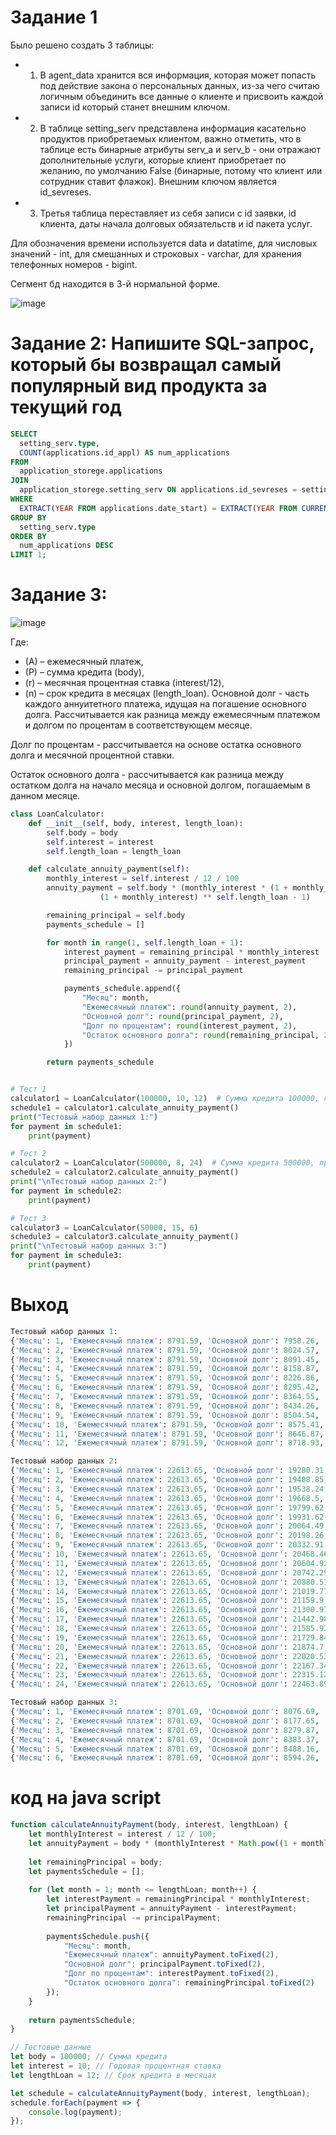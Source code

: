 # Задание 1
Было решено создать 3 таблицы: 
* 1) В agent_data хранится вся информация, которая может попасть под действие закона о персональных данных, из-за чего считаю логичным объединить все данные о клиенте и присвоить каждой записи id который станет внешним ключом.
* 2) В таблице setting_serv представлена информация касательно продуктов приобретаемых клиентом, важно отметить, что в  таблице есть бинарные атрибуты serv_a и serv_b - они отражают дополнительные услуги, которые клиент приобретает по желанию, по умолчанию False (бинарные, потому что клиент или сотрудник ставит флажок).  Внешним ключом является id_sevreses.
* 3) Третья таблица переставляет из себя записи с id заявки, id клиента, даты начала долговых обязательств и id пакета услуг.

Для обозначения времени используется data и datatime, для числовых значений - int, для смешанных и строковых - varchar, для хранения телефонных номеров - bigint. 

Сегмент бд находится в 3-й нормальной форме. 

![image](https://github.com/Nikolairopin/bank/assets/126417867/d34bba90-bd86-4633-860c-1091835fdab2)
# Задание 2: Напишите SQL-запрос, который бы возвращал самый популярный вид продукта за текущий год
```sql 
SELECT
  setting_serv.type,
  COUNT(applications.id_appl) AS num_applications
FROM
  application_storege.applications
JOIN
  application_storege.setting_serv ON applications.id_sevreses = setting_serv.id_sevreses
WHERE
  EXTRACT(YEAR FROM applications.date_start) = EXTRACT(YEAR FROM CURRENT_DATE)
GROUP BY
  setting_serv.type
ORDER BY
  num_applications DESC
LIMIT 1;
```
# Задание 3:

![image](https://github.com/Nikolairopin/bank/assets/126417867/c91b08c1-83fc-44fe-afa0-9b638c9198d6)


Где:

* (A) – ежемесячный платеж,
* (P) – сумма кредита (body),
* (r) – месячная процентная ставка (interest/12),
* (n) – срок кредита в месяцах (length_loan).
Основной долг - часть каждого аннуитетного платежа, идущая на погашение основного долга. Рассчитывается как разница между ежемесячным платежом и долгом по процентам в соответствующем месяце.

Долг по процентам - рассчитывается на основе остатка основного долга и месячной процентной ставки.

Остаток основного долга - рассчитывается как разница между остатком долга на начало месяца и основной долгом, погашаемым в данном месяце.


```python
class LoanCalculator:
    def __init__(self, body, interest, length_loan):
        self.body = body
        self.interest = interest
        self.length_loan = length_loan

    def calculate_annuity_payment(self):
        monthly_interest = self.interest / 12 / 100
        annuity_payment = self.body * (monthly_interest * (1 + monthly_interest) ** self.length_loan) / (
                    (1 + monthly_interest) ** self.length_loan - 1)

        remaining_principal = self.body
        payments_schedule = []

        for month in range(1, self.length_loan + 1):
            interest_payment = remaining_principal * monthly_interest
            principal_payment = annuity_payment - interest_payment
            remaining_principal -= principal_payment

            payments_schedule.append({
                "Месяц": month,
                "Ежемесячный платеж": round(annuity_payment, 2),
                "Основной долг": round(principal_payment, 2),
                "Долг по процентам": round(interest_payment, 2),
                "Остаток основного долга": round(remaining_principal, 2)
            })

        return payments_schedule


# Тест 1
calculator1 = LoanCalculator(100000, 10, 12)  # Сумма кредита 100000, годовая процентная ставка 10%, срок 12 месяцев
schedule1 = calculator1.calculate_annuity_payment()
print("Тестовый набор данных 1:")
for payment in schedule1:
    print(payment)

# Тест 2
calculator2 = LoanCalculator(500000, 8, 24)  # Сумма кредита 500000, процент 8%, срок 24 месяца
schedule2 = calculator2.calculate_annuity_payment()
print("\nТестовый набор данных 2:")
for payment in schedule2:
    print(payment)

# Тест 3
calculator3 = LoanCalculator(50000, 15, 6)
schedule3 = calculator3.calculate_annuity_payment()
print("\nТестовый набор данных 3:")
for payment in schedule3:
    print(payment)
```
 # Выход
```python
Тестовый набор данных 1:
{'Месяц': 1, 'Ежемесячный платеж': 8791.59, 'Основной долг': 7958.26, 'Долг по процентам': 833.33, 'Остаток основного долга': 92041.74}
{'Месяц': 2, 'Ежемесячный платеж': 8791.59, 'Основной долг': 8024.57, 'Долг по процентам': 767.01, 'Остаток основного долга': 84017.17}
{'Месяц': 3, 'Ежемесячный платеж': 8791.59, 'Основной долг': 8091.45, 'Долг по процентам': 700.14, 'Остаток основного долга': 75925.72}
{'Месяц': 4, 'Ежемесячный платеж': 8791.59, 'Основной долг': 8158.87, 'Долг по процентам': 632.71, 'Остаток основного долга': 67766.85}
{'Месяц': 5, 'Ежемесячный платеж': 8791.59, 'Основной долг': 8226.86, 'Долг по процентам': 564.72, 'Остаток основного долга': 59539.99}
{'Месяц': 6, 'Ежемесячный платеж': 8791.59, 'Основной долг': 8295.42, 'Долг по процентам': 496.17, 'Остаток основного долга': 51244.56}
{'Месяц': 7, 'Ежемесячный платеж': 8791.59, 'Основной долг': 8364.55, 'Долг по процентам': 427.04, 'Остаток основного долга': 42880.01}
{'Месяц': 8, 'Ежемесячный платеж': 8791.59, 'Основной долг': 8434.26, 'Долг по процентам': 357.33, 'Остаток основного долга': 34445.76}
{'Месяц': 9, 'Ежемесячный платеж': 8791.59, 'Основной долг': 8504.54, 'Долг по процентам': 287.05, 'Остаток основного долга': 25941.22}
{'Месяц': 10, 'Ежемесячный платеж': 8791.59, 'Основной долг': 8575.41, 'Долг по процентам': 216.18, 'Остаток основного долга': 17365.8}
{'Месяц': 11, 'Ежемесячный платеж': 8791.59, 'Основной долг': 8646.87, 'Долг по процентам': 144.72, 'Остаток основного долга': 8718.93}
{'Месяц': 12, 'Ежемесячный платеж': 8791.59, 'Основной долг': 8718.93, 'Долг по процентам': 72.66, 'Остаток основного долга': -0.0}

Тестовый набор данных 2:
{'Месяц': 1, 'Ежемесячный платеж': 22613.65, 'Основной долг': 19280.31, 'Долг по процентам': 3333.33, 'Остаток основного долга': 480719.69}
{'Месяц': 2, 'Ежемесячный платеж': 22613.65, 'Основной долг': 19408.85, 'Долг по процентам': 3204.8, 'Остаток основного долга': 461310.84}
{'Месяц': 3, 'Ежемесячный платеж': 22613.65, 'Основной долг': 19538.24, 'Долг по процентам': 3075.41, 'Остаток основного долга': 441772.6}
{'Месяц': 4, 'Ежемесячный платеж': 22613.65, 'Основной долг': 19668.5, 'Долг по процентам': 2945.15, 'Остаток основного долга': 422104.1}
{'Месяц': 5, 'Ежемесячный платеж': 22613.65, 'Основной долг': 19799.62, 'Долг по процентам': 2814.03, 'Остаток основного долга': 402304.49}
{'Месяц': 6, 'Ежемесячный платеж': 22613.65, 'Основной долг': 19931.62, 'Долг по процентам': 2682.03, 'Остаток основного долга': 382372.87}
{'Месяц': 7, 'Ежемесячный платеж': 22613.65, 'Основной долг': 20064.49, 'Долг по процентам': 2549.15, 'Остаток основного долга': 362308.38}
{'Месяц': 8, 'Ежемесячный платеж': 22613.65, 'Основной долг': 20198.26, 'Долг по процентам': 2415.39, 'Остаток основного долга': 342110.12}
{'Месяц': 9, 'Ежемесячный платеж': 22613.65, 'Основной долг': 20332.91, 'Долг по процентам': 2280.73, 'Остаток основного долга': 321777.21}
{'Месяц': 10, 'Ежемесячный платеж': 22613.65, 'Основной долг': 20468.46, 'Долг по процентам': 2145.18, 'Остаток основного долга': 301308.74}
{'Месяц': 11, 'Ежемесячный платеж': 22613.65, 'Основной долг': 20604.92, 'Долг по процентам': 2008.72, 'Остаток основного долга': 280703.82}
{'Месяц': 12, 'Ежемесячный платеж': 22613.65, 'Основной долг': 20742.29, 'Долг по процентам': 1871.36, 'Остаток основного долга': 259961.54}
{'Месяц': 13, 'Ежемесячный платеж': 22613.65, 'Основной долг': 20880.57, 'Долг по процентам': 1733.08, 'Остаток основного долга': 239080.97}
{'Месяц': 14, 'Ежемесячный платеж': 22613.65, 'Основной долг': 21019.77, 'Долг по процентам': 1593.87, 'Остаток основного долга': 218061.2}
{'Месяц': 15, 'Ежемесячный платеж': 22613.65, 'Основной долг': 21159.9, 'Долг по процентам': 1453.74, 'Остаток основного долга': 196901.29}
{'Месяц': 16, 'Ежемесячный платеж': 22613.65, 'Основной долг': 21300.97, 'Долг по процентам': 1312.68, 'Остаток основного долга': 175600.32}
{'Месяц': 17, 'Ежемесячный платеж': 22613.65, 'Основной долг': 21442.98, 'Долг по процентам': 1170.67, 'Остаток основного долга': 154157.34}
{'Месяц': 18, 'Ежемесячный платеж': 22613.65, 'Основной долг': 21585.93, 'Долг по процентам': 1027.72, 'Остаток основного долга': 132571.41}
{'Месяц': 19, 'Ежемесячный платеж': 22613.65, 'Основной долг': 21729.84, 'Долг по процентам': 883.81, 'Остаток основного долга': 110841.58}
{'Месяц': 20, 'Ежемесячный платеж': 22613.65, 'Основной долг': 21874.7, 'Долг по процентам': 738.94, 'Остаток основного долга': 88966.88}
{'Месяц': 21, 'Ежемесячный платеж': 22613.65, 'Основной долг': 22020.53, 'Долг по процентам': 593.11, 'Остаток основного долга': 66946.34}
{'Месяц': 22, 'Ежемесячный платеж': 22613.65, 'Основной долг': 22167.34, 'Долг по процентам': 446.31, 'Остаток основного долга': 44779.01}
{'Месяц': 23, 'Ежемесячный платеж': 22613.65, 'Основной долг': 22315.12, 'Долг по процентам': 298.53, 'Остаток основного долга': 22463.89}
{'Месяц': 24, 'Ежемесячный платеж': 22613.65, 'Основной долг': 22463.89, 'Долг по процентам': 149.76, 'Остаток основного долга': -0.0}

Тестовый набор данных 3:
{'Месяц': 1, 'Ежемесячный платеж': 8701.69, 'Основной долг': 8076.69, 'Долг по процентам': 625.0, 'Остаток основного долга': 41923.31}
{'Месяц': 2, 'Ежемесячный платеж': 8701.69, 'Основной долг': 8177.65, 'Долг по процентам': 524.04, 'Остаток основного долга': 33745.66}
{'Месяц': 3, 'Ежемесячный платеж': 8701.69, 'Основной долг': 8279.87, 'Долг по процентам': 421.82, 'Остаток основного долга': 25465.79}
{'Месяц': 4, 'Ежемесячный платеж': 8701.69, 'Основной долг': 8383.37, 'Долг по процентам': 318.32, 'Остаток основного долга': 17082.42}
{'Месяц': 5, 'Ежемесячный платеж': 8701.69, 'Основной долг': 8488.16, 'Долг по процентам': 213.53, 'Остаток основного долга': 8594.26}
{'Месяц': 6, 'Ежемесячный платеж': 8701.69, 'Основной долг': 8594.26, 'Долг по процентам': 107.43, 'Остаток основного долга': -0.0}
```
 # код на java script 
```js
function calculateAnnuityPayment(body, interest, lengthLoan) {
    let monthlyInterest = interest / 12 / 100;
    let annuityPayment = body * (monthlyInterest * Math.pow((1 + monthlyInterest), lengthLoan)) / (Math.pow((1 + monthlyInterest), lengthLoan) - 1);
    
    let remainingPrincipal = body;
    let paymentsSchedule = [];
    
    for (let month = 1; month <= lengthLoan; month++) {
        let interestPayment = remainingPrincipal * monthlyInterest;
        let principalPayment = annuityPayment - interestPayment;
        remainingPrincipal -= principalPayment;
        
        paymentsSchedule.push({
            "Месяц": month,
            "Ежемесячный платеж": annuityPayment.toFixed(2),
            "Основной долг": principalPayment.toFixed(2),
            "Долг по процентам": interestPayment.toFixed(2),
            "Остаток основного долга": remainingPrincipal.toFixed(2)
        });
    }
    
    return paymentsSchedule;
}

// Тестовые данные
let body = 100000; // Сумма кредита
let interest = 10; // Годовая процентная ставка
let lengthLoan = 12; // Срок кредита в месяцах

let schedule = calculateAnnuityPayment(body, interest, lengthLoan);
schedule.forEach(payment => {
    console.log(payment);
});
```

